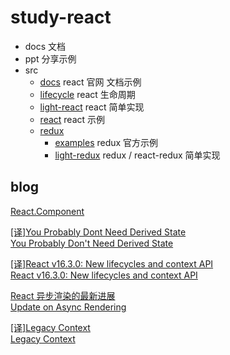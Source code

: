 # study-react

- docs 文档
- ppt 分享示例
- src
   - [docs](/src/docs) react 官网 文档示例
   - [lifecycle](/src/lifecycle) react 生命周期
   - [light-react](/src/light-react) react 简单实现
   - [react](src/react) react 示例
   - [redux](src/redux)
     - [examples](src/redux/examples)  redux 官方示例
     - [light-redux](src/redux/light-redux)  redux / react-redux 简单实现


## blog
     
[React.Component](https://reactjs.org/docs/react-component.html#constructor)  

[[译]You Probably Dont Need Derived State](https://segmentfault.com/a/1190000015795086)  
[You Probably Don't Need Derived State](https://reactjs.org/blog/2018/06/07/you-probably-dont-need-derived-state.html)
  
[[译]React v16.3.0: New lifecycles and context API](https://segmentfault.com/a/1190000014083970)    
[React v16.3.0: New lifecycles and context API](https://reactjs.org/blog/2018/03/29/react-v-16-3.html)  

[React 异步渲染的最新进展](https://robin-front.github.io/2018/04/04/update-on-async-rendering.html)  
[Update on Async Rendering](https://reactjs.org/blog/2018/03/27/update-on-async-rendering.htmll)  

[[译]Legacy Context](https://react.docschina.org/docs/legacy-context.html)  
[Legacy Context](https://reactjs.org/docs/legacy-context.html)  
